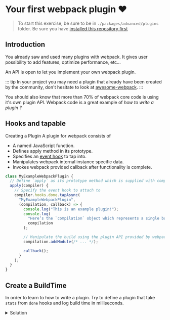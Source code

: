 # Your first webpack plugin :heart:

> To start this exercise, be sure to be in `./packages/advanced/plugins` folder.
> Be sure you have [installed this repository first](../README.md#install)

## Introduction

You already saw and used many plugins with webpack.
It gives user possibility to add features, optimize performance, etc...

An API is open to let you implement your own webpack plugin.

::: tip
In your project you may need a plugin that already have been created by the community, don't hesitate to look at [awesome-webpack](https://github.com/webpack-contrib/awesome-webpack#webpack-plugins).
:::

You should also know that more than 70% of webpack core code is using it's own plugin API. Webpack code is a great example of _how to write a plugin ?_

## Hooks and tapable

Creating a Plugin
A plugin for webpack consists of

- A named JavaScript function.
- Defines apply method in its prototype.
- Specifies an [event hook](https://webpack.js.org/api/compiler-hooks/) to tap into.
- Manipulates webpack internal instance specific data.
- Invokes webpack provided callback after functionality is complete.

```javascript
class MyExampleWebpackPlugin {
  // Define `apply` as its prototype method which is supplied with compiler as its argument
  apply(compiler) {
    // Specify the event hook to attach to
    compiler.hooks.done.tapAsync(
      "MyExampleWebpackPlugin",
      (compilation, callback) => {
        console.log("This is an example plugin!");
        console.log(
          "Here’s the `compilation` object which represents a single build of assets:",
          compilation
        );

        // Manipulate the build using the plugin API provided by webpack
        compilation.addModule(/* ... */);

        callback();
      }
    );
  }
}
```

## Create a BuildTime

In order to learn to how to write a plugin. Try to define a plugin that take `stats` from `done` hooks and log build time in milliseconds.

<details>
<summary>Solution</summary>

```javascript{8-16,65}
const path = require("path");
const HtmlWebpackPlugin = require("html-webpack-plugin");
const CleanWebpackPlugin = require("clean-webpack-plugin");
const VueLoaderPlugin = require("vue-loader/lib/plugin");
const CompressionPlugin = require("compression-webpack-plugin");

class BuildTime {
  apply(compiler) {
    compiler.hooks.done.tapAsync("StatsFilePlugin", stats => {
      console.log(
        `Build took ${stats.endTime - stats.startTime} milliseconds!`
      );
    });
  }
}

module.exports = {
  mode: "production",
  entry: "./src/main.js", // The source module of our dependency graph
  devServer: {
    contentBase: "./dist"
  },
  output: {
    // Configuration of what we tell webpack to generate (here, a ./dist/main.js file)
    filename: "[name].bundle.[hash].js",
    path: path.resolve(__dirname, "dist")
  },
  module: {
    rules: [
      {
        test: /\.js$/,
        exclude: /node_modules/,
        loader: "babel-loader"
      },
      {
        test: /\.jpg$/,
        use: [
          {
            loader: "file-loader",
            options: {
              outputPath: "assets",
              publicPath: "assets"
            }
          }
        ]
      },
      {
        test: /\.(sass|css)$/,
        use: ["style-loader", "css-loader", "sass-loader"]
      },
      {
        test: /\.vue$/,
        use: "vue-loader"
      }
    ]
  },
  plugins: [
    new VueLoaderPlugin(),
    new CleanWebpackPlugin("dist"),
    new HtmlWebpackPlugin({
      template: "./src/index.html"
    }),
    new CompressionPlugin(),
    new BuildTime()
  ]
};
```

</details>
